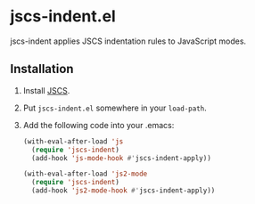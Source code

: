 jscs-indent.el
==============

jscs-indent applies JSCS indentation rules to JavaScript modes.

Installation
------------

1. Install [JSCS](http://jscs.info/).

2. Put `jscs-indent.el` somewhere in your `load-path`.

3. Add the following code into your .emacs:

    ```el
    (with-eval-after-load 'js
      (require 'jscs-indent)
      (add-hook 'js-mode-hook #'jscs-indent-apply))

    (with-eval-after-load 'js2-mode
      (require 'jscs-indent)
      (add-hook 'js2-mode-hook #'jscs-indent-apply))
    ```

